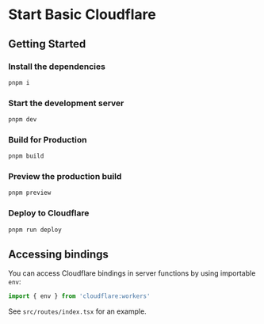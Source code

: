 # Start Basic Cloudflare

## Getting Started

### Install the dependencies

```bash
pnpm i
```

### Start the development server

```bash
pnpm dev
```

### Build for Production

```bash
pnpm build
```

### Preview the production build

```bash
pnpm preview
```

### Deploy to Cloudflare

```sh
pnpm run deploy
```

## Accessing bindings

You can access Cloudflare bindings in server functions by using importable `env`:

```ts
import { env } from 'cloudflare:workers'
```

See `src/routes/index.tsx` for an example.
